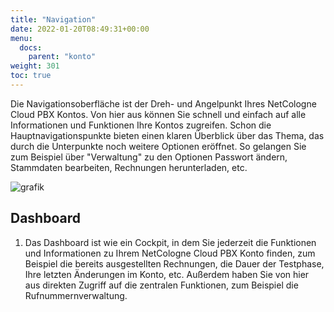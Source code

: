 ```yaml
---
title: "Navigation"
date: 2022-01-20T08:49:31+00:00
menu:
  docs:
    parent: "konto"
weight: 301
toc: true
---
```


Die Navigationsoberfläche ist der Dreh- und Angelpunkt Ihres NetCologne Cloud PBX Kontos. Von hier aus können Sie schnell und einfach auf alle Informationen und Funktionen Ihre Kontos zugreifen. Schon die Hauptnavigationspunkte bieten einen klaren Überblick über das Thema, das durch die Unterpunkte noch weitere Optionen eröffnet. So gelangen Sie zum Beispiel über "Verwaltung" zu den Optionen Passwort ändern, Stammdaten bearbeiten, Rechnungen herunterladen, etc.

![grafik](https://user-images.githubusercontent.com/20154956/150562623-9b34361f-c412-412a-bf5c-6f943d09f44a.png)

## Dashboard
1. Das Dashboard ist wie ein Cockpit, in dem Sie jederzeit die Funktionen und Informationen zu Ihrem NetCologne Cloud PBX Konto finden, zum Beispiel die bereits ausgestellten Rechnungen, die Dauer der Testphase, Ihre letzten Änderungen im Konto, etc. Außerdem haben Sie von hier aus direkten Zugriff auf die zentralen Funktionen, zum Beispiel die Rufnummernverwaltung.
